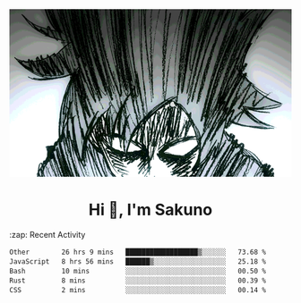 <body>
<h1 align="center"></h1>
<br>
<div align="center">
<img width="auto" height="300" src="Img/mobFreakoutLonger.gif"/>
</div>
</div>
<h1 align="center">Hi 👋, I'm Sakuno</h1>
:zap: Recent Activity

<!--START_SECTION:waka-->

```txt
Other        26 hrs 9 mins   ██████████████████▒░░░░░░   73.68 %
JavaScript   8 hrs 56 mins   ██████▒░░░░░░░░░░░░░░░░░░   25.18 %
Bash         10 mins         ░░░░░░░░░░░░░░░░░░░░░░░░░   00.50 %
Rust         8 mins          ░░░░░░░░░░░░░░░░░░░░░░░░░   00.39 %
CSS          2 mins          ░░░░░░░░░░░░░░░░░░░░░░░░░   00.14 %
```

<!--END_SECTION:waka-->
